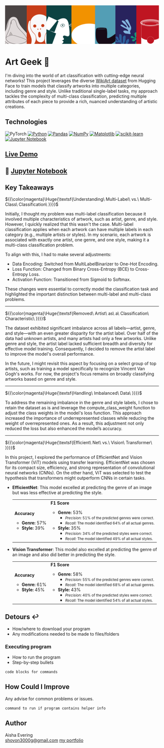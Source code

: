 <p align="center">
   <img src="https://github.com/AishaEvering/Art_Geek/blob/main/images/modern-art-banner.png" alt="Art Logo">
</p>

# Art Geek 🎨

I'm diving into the world of art classification with cutting-edge neural networks! This project leverages the diverse [WikiArt dataset](https://huggingface.co/datasets/huggan/wikiart) from Hugging Face to train models that classify artworks into multiple categories, including genre and style. Unlike traditional single-label tasks, my approach tackles the complexity of multi-class classification, predicting multiple attributes of each piece to provide a rich, nuanced understanding of artistic creations.

## Technologies
![PyTorch](https://img.shields.io/badge/PyTorch-%23EE4C2C.svg?style=for-the-badge&logo=PyTorch&logoColor=white)
[![Python](https://img.shields.io/badge/python-3670A0?style=for-the-badge&logo=python&logoColor=ffdd54)](https://www.python.org/)
[![Pandas](https://img.shields.io/badge/pandas-%23150458.svg?style=for-the-badge&logo=pandas&logoColor=white)](https://pandas.pydata.org/)
[![NumPy](https://img.shields.io/badge/numpy-%23013243.svg?style=for-the-badge&logo=numpy&logoColor=white)](https://numpy.org/)
[![Matplotlib](https://img.shields.io/badge/Matplotlib-%23ffffff.svg?style=for-the-badge&logo=Matplotlib&logoColor=black)](https://matplotlib.org/)
[![scikit-learn](https://img.shields.io/badge/scikit--learn-%23F7931E.svg?style=for-the-badge&logo=scikit-learn&logoColor=white)](https://scikit-learn.org/stable/)
[![Jupyter Notebook](https://img.shields.io/badge/jupyter-%23FA0F00.svg?style=for-the-badge&logo=jupyter&logoColor=white)](https://jupyter.org/)

## [Live Demo](https://huggingface.co/spaces/AishaE/art_geek)

## 📙 [Jupyter Notebook](https://github.com/AishaEvering/Art_Geek/blob/main/Art_Geek.ipynb)

## Key Takeaways
${{\color{magenta}\Huge{\textsf{Understanding\ Multi-Label\ vs.\ Multi-Class\ Classification\ \}}}}\$

Initially, I thought my problem was multi-label classification because it involved multiple characteristics of artwork, such as artist, genre, and style. However, I quickly realized that this wasn't the case. Multi-label classification applies when each artwork can have multiple labels in each category (e.g., multiple artists or styles). In my scenario, each artwork is associated with exactly one artist, one genre, and one style, making it a multi-class classification problem.

To align with this, I had to make several adjustments:

* Data Encoding: Switched from MultiLabelBinarizer to One-Hot Encoding.
* Loss Function: Changed from Binary Cross-Entropy (BCE) to Cross-Entropy Loss.
* Activation Function: Transitioned from Sigmoid to Softmax.

These changes were essential to correctly model the classification task and highlighted the important distinction between multi-label and multi-class problems.

***


${{\color{magenta}\Huge{\textsf{Removed\ Artist\ as\ a\ Classification\ Characteristic\ \}}}}\$

The dataset exhibited significant imbalance across all labels—artist, genre, and style—with an even greater disparity for the artist label. Over half of the data had unknown artists, and many artists had only a few artworks. Unlike genre and style, the artist label lacked sufficient breadth and diversity for effective model training. Consequently, I decided to remove the artist label to improve the model's overall performance.

In the future, I might revisit this aspect by focusing on a select group of top artists, such as training a model specifically to recognize Vincent Van Gogh's works. For now, the project's focus remains on broadly classifying artworks based on genre and style.

***

${{\color{magenta}\Huge{\textsf{Handling\ Imbalanced\ Data\ \}}}}\$

To address the remaining imbalance in the genre and style labels, I chose to retain the dataset as is and leverage the compute_class_weight function to adjust the class weights in the model's loss function. This approach increased the importance of underrepresented classes while reducing the weight of overrepresented ones. As a result, this adjustment not only reduced the loss but also enhanced the model’s accuracy.

***

${{\color{magenta}\Huge{\textsf{Efficient\ Net\ vs.\ Vision\ Transformer\ \}}}}\$

In this project, I explored the performance of EfficientNet and Vision Transformer (ViT) models using transfer learning. EfficientNet was chosen for its compact size, efficiency, and strong representation of convolutional neural networks (CNNs). On the other hand, ViT was selected to test the hypothesis that transformers might outperform CNNs in certain tasks.

* **EfficientNet**: This model excelled at predicting the genre of an image but was less effective at predicting the style.
  
   <table>
     <tr>
       <td>
         <strong>Accuracy</strong>
         <ul>
           <li><strong>Genre:</strong> 57%</li>
           <li><strong>Style:</strong> 39%</li>
         </ul>
       </td>
       <td>
         <strong>F1 Score</strong>
         <ul>
           <li><strong>Genre:</strong> 53%
             <ul>
               <li><small><i>Precision:</i> 51% of the predicted genres were correct.</small></li>
               <li><small><i>Recall:</i> The model identified 64% of all actual genres.</small></li>
             </ul>
           </li>
           <li><strong>Style:</strong> 35%
             <ul>
               <li><small><i>Precision:</i> 34% of the predicted styles were correct.</small></li>
               <li><small><i>Recall:</i> The model identified 49% of all actual styles.</small></li>
             </ul>
           </li>
         </ul>
       </td>
     </tr>
   </table>
   
* **Vision Transformer**: This model also excelled at predicting the genre of an image and also did better in predicting the style.
  
   <table>
     <tr>
       <td>
         <strong>Accuracy</strong>
         <ul>
           <li><strong>Genre:</strong> 61%</li>
           <li><strong>Style:</strong> 45%</li>
         </ul>
       </td>
       <td>
         <strong>F1 Score</strong>
         <ul>
           <li><strong>Genre:</strong> 58%
             <ul>
               <li><small><i>Precision:</i> 55% of the predicted genres were correct.</small></li>
               <li><small><i>Recall:</i> The model identified 68% of all actual genres.</small></li>
             </ul>
           </li>
           <li><strong>Style:</strong> 43%
             <ul>
               <li><small><i>Precision:</i> 40% of the predicted styles were correct.</small></li>
               <li><small><i>Recall:</i> The model identified 54% of all actual styles.</small></li>
             </ul>
           </li>
         </ul>
       </td>
     </tr>
   </table>


## Detours ↩️

* How/where to download your program
* Any modifications needed to be made to files/folders

### Executing program

* How to run the program
* Step-by-step bullets
```
code blocks for commands
```

## How Could I Improve

Any advise for common problems or issues.
```
command to run if program contains helper info
```

## Author

Aisha Evering  
<shovon3000g@gmail.com>
[my portfolio](https://aishaeportfolio.com/)


